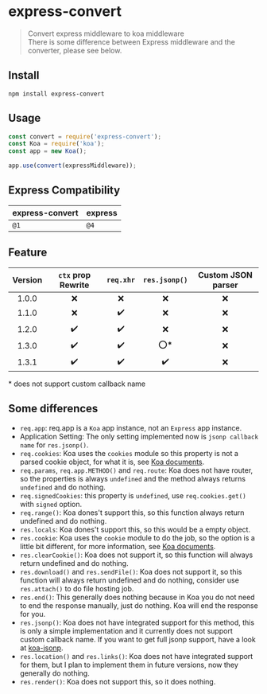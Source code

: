 # express-convert

> Convert express middleware to koa middleware  
> There is some difference between Express middleware and the converter, please see below.

## Install
```
npm install express-convert
```

## Usage
```javascript
const convert = require('express-convert');
const Koa = require('koa');
const app = new Koa();

app.use(convert(expressMiddleware));
```

## Express Compatibility

| express-convert | express |
| --------------- | ------- |
| `@1`            | `@4`    |

## Feature

| Version | `ctx` prop Rewrite |     `req.xhr`      |   `res.jsonp()`    | Custom JSON parser |
| :-----: | :----------------: | :----------------: | :----------------: | :----------------: |
|  1.0.0  |        :x:         |        :x:         |        :x:         |        :x:         |
|  1.1.0  |        :x:         | :heavy_check_mark: |        :x:         |        :x:         |
|  1.2.0  | :heavy_check_mark: | :heavy_check_mark: |        :x:         |        :x:         |
|  1.3.0  | :heavy_check_mark: | :heavy_check_mark: |     :o:**\***      |        :x:         |
|  1.3.1  | :heavy_check_mark: | :heavy_check_mark: | :heavy_check_mark: |        :x:         |

\* does not support custom callback name

## Some differences

- `req.app`: req.app is a `Koa` app instance, not an `Express` app instance.
- Application Setting: The only setting implemented now is `jsonp callback name` for `res.jsonp()`.
- `req.cookies`: Koa uses the `cookies` module so this property is not a parsed cookie object, for what it is, see [Koa documents](https://koajs.com/#context).
- `req.params`, `req.app.METHOD()` and `req.route`: Koa does not have router, so the properties is always `undefined` and the method always returns `undefined` and do nothing.
- `req.signedCookies`: this property is `undefined`, use `req.cookies.get()` with `signed` option.
- `req.range()`: Koa dones't support this, so this function always return undefined and do nothing.
- `res.locals`: Koa dones't support this, so this would be a empty object.
- `res.cookie`: Koa uses the `cookie` module to do the job, so the option is a little bit different, for more information, see [Koa documents](https://koajs.com/#context).
- `res.clearCookie()`: Koa does not support it, so this function will always return undefined and do nothing.
- `res.download()` and `res.sendFile()`: Koa does not support it, so this function will always return undefined and do nothing, consider use `res.attach()` to do file hosting job.
- `res.end()`: This generally does nothing because in Koa you do not need to end the response manually, just do nothing. Koa will end the response for you.
- `res.jsonp()`: Koa does not have integrated support for this method, this is only a simple implementation and it currently does not support custom callback name. If you want to get full jsonp support, have a look at [koa-jsonp](https://github.com/kilianc/koa-jsonp).
- `res.location()` and `res.links()`: Koa does not have integrated support for them, but I plan to implement them in future versions, now they generally do nothing.
- `res.render()`: Koa does not support this, so it does nothing.
